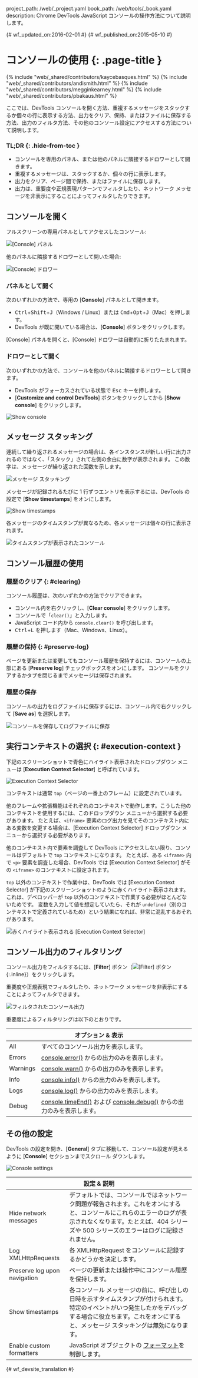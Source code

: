 project_path: /web/_project.yaml
book_path: /web/tools/_book.yaml
description: Chrome DevTools JavaScript コンソールの操作方法について説明します。

{# wf_updated_on:2016-02-01 #}
{# wf_published_on:2015-05-10 #}

#  コンソールの使用 {: .page-title }

{% include "web/_shared/contributors/kaycebasques.html" %}
{% include "web/_shared/contributors/andismith.html" %}
{% include "web/_shared/contributors/megginkearney.html" %}
{% include "web/_shared/contributors/pbakaus.html" %}

ここでは、DevTools コンソールを開く方法、重複するメッセージをスタックするか個々の行に表示する方法、出力をクリア、保持、またはファイルに保存する方法、出力のフィルタ方法、その他のコンソール設定にアクセスする方法について説明します。




### TL;DR {: .hide-from-toc }
- コンソールを専用のパネル、または他のパネルに隣接するドロワーとして開きます。
- 重複するメッセージは、スタックするか、個々の行に表示します。
- 出力をクリア、ページ間で保持、またはファイルに保存します。
- 出力は、重要度や正規表現パターンでフィルタしたり、ネットワーク メッセージを非表示にすることによってフィルタしたりできます。

##  コンソールを開く

フルスクリーンの専用パネルとしてアクセスしたコンソール:

![[Console] パネル](images/console-panel.png)

他のパネルに隣接するドロワーとして開いた場合:

![[Console] ドロワー](images/console-drawer.png)

###  パネルとして開く

次のいずれかの方法で、専用の [**Console**] パネルとして開きます。

* <kbd>Ctrl</kbd>+<kbd>Shift</kbd>+<kbd>J</kbd>（Windows / Linux）または <kbd>Cmd</kbd>+<kbd>Opt</kbd>+<kbd class="kbd">J</kbd>（Mac）を押します。
* DevTools が既に開いている場合は、[**Console**] ボタンをクリックします。

[Console] パネルを開くと、[Console] ドロワーは自動的に折りたたまれます。

###  ドロワーとして開く

次のいずれかの方法で、コンソールを他のパネルに隣接するドロワーとして開きます。

* DevTools がフォーカスされている状態で <kbd>Esc</kbd> キーを押します。
* [**Customize and control DevTools**] ボタンをクリックしてから [**Show console**] をクリックします。


![Show console](images/show-console.png)

##  メッセージ スタッキング

連続して繰り返されるメッセージの場合は、各インスタンスが新しい行に出力されるのではなく、「スタック」されて左側の余白に数字が表示されます。
この数字は、メッセージが繰り返された回数を示します。


![メッセージ スタッキング](images/message-stacking.png)

メッセージが記録されるたびに 1 行ずつエントリを表示するには、DevTools の設定で [**Show timestamps**] をオンにします。


![Show timestamps](images/show-timestamps.png)

各メッセージのタイムスタンプが異なるため、各メッセージは個々の行に表示されます。


![タイムスタンプが表示されたコンソール](images/timestamped-console.png)

##  コンソール履歴の使用

###  履歴のクリア {: #clearing}

コンソール履歴は、次のいずれかの方法でクリアできます。

* コンソール内を右クリックし、[**Clear console**] をクリックします。
* コンソールで「`clear()`」と入力します。
* JavaScript コード内から `console.clear()` を呼び出します。
* <kbd class="kbd">Ctrl</kbd>+<kbd class="kbd">L</kbd> を押します（Mac、Windows、Linux）。


###  履歴の保持 {: #preserve-log}

ページを更新または変更してもコンソール履歴を保持するには、コンソールの上部にある [**Preserve log**] チェックボックスをオンにします。
コンソールをクリアするかタブを閉じるまでメッセージは保存されます。


###  履歴の保存

コンソールの出力をログファイルに保存するには、コンソール内で右クリックして [**Save as**] を選択します。


![コンソールを保存してログファイルに保存](images/console-save-as.png)

##  実行コンテキストの選択 {: #execution-context }

下記のスクリーンショットで青色にハイライト表示されたドロップダウン メニューは [**Execution Context Selector**] と呼ばれています。


![Execution Context Selector](images/execution-context-selector.png)

コンテキストは通常 `top`（ページの一番上のフレーム）に設定されています。

他のフレームや拡張機能はそれぞれのコンテキストで動作します。こうした他のコンテキストを使用するには、このドロップダウン メニューから選択する必要があります。
たとえば、`<iframe>` 要素のログ出力を見てそのコンテキスト内にある変数を変更する場合は、[Execution Context Selector] ドロップダウン メニューから選択する必要があります。




他のコンテキスト内で要素を調査して DevTools にアクセスしない限り、コンソールはデフォルトで `top` コンテキストになります。
たとえば、ある `<iframe>` 内で `<p>` 要素を調査した場合、DevTools では [Execution Context Selector] がその `<iframe>` のコンテキストに設定されます。



`top` 以外のコンテキストで作業中は、DevTools では [Execution Context Selector] が下記のスクリーンショットのように赤くハイライト表示されます。
これは、デベロッパーが `top` 以外のコンテキストで作業する必要がほとんどないためです。
変数を入力して値を想定していたら、それが `undefined`（別のコンテキストで定義されているため）という結果になれば、非常に混乱するおそれがあります。



![赤くハイライト表示される [Execution Context Selector]](images/non-top-context.png)

##  コンソール出力のフィルタリング

コンソール出力をフィルタするには、[**Filter**] ボタン（![[Filter] ボタン](images/filter-button.png){:.inline}）をクリックします。

重要度や正規表現でフィルタしたり、ネットワーク メッセージを非表示にすることによってフィルタできます。


![フィルタされたコンソール出力](images/filtered-console.png)

重要度によるフィルタリングは以下のとおりです。

<table class="responsive">
  <thead>
     <tr>
      <th colspan="2">オプション &amp; 表示</th>
    </tr>   
  </thead>
  <tbody>
  <tr>
    <td>All</td>
    <td>すべてのコンソール出力を表示します。</td>
  </tr>
  <tr>
    <td>Errors</td>
    <td><a href="/web/tools/chrome-devtools/debug/console/console-reference#consoleerrorobject--object-">console.error()</a> からの出力のみを表示します。</td>
  </tr>
  <tr>
    <td>Warnings</td>
    <td><a href="/web/tools/chrome-devtools/debug/console/console-reference#consolewarnobject--object-">console.warn()</a> からの出力のみを表示します。</td>
  </tr>
  <tr>
    <td>Info</td>
    <td><a href="/web/tools/chrome-devtools/debug/console/console-reference#consoleinfoobject--object-">console.info()</a> からの出力のみを表示します。</td>
  </tr>
  <tr>
    <td>Logs</td>
    <td><a href="/web/tools/chrome-devtools/debug/console/console-reference#consolelogobject--object-">console.log()</a> からの出力のみを表示します。</td>
  </tr>
  <tr>
    <td>Debug</td>
    <td><a href="/web/tools/chrome-devtools/debug/console/console-reference#consoletimeendlabel">console.timeEnd()</a> および <a href="/web/tools/chrome-devtools/debug/console/console-reference#consoledebugobject--object-">console.debug()</a> からの出力のみを表示します。</td>
  </tr>
  </tbody>
</table>

##  その他の設定

DevTools の設定を開き、[**General**] タブに移動して、コンソール設定が見えるように [**Console**] セクションまでスクロール ダウンします。


![Console settings](images/console-settings.png)

<table class="responsive">
  <thead>
     <tr>
      <th colspan="2">設定 &amp; 説明</th>
    </tr>   
  </thead>
  <tbody>
  <tr>
    <td>Hide network messages</td>
    <td>デフォルトでは、コンソールではネットワーク問題が報告されます。これをオンにすると、コンソールにこれらのエラーのログが表示されなくなります。たとえば、404 シリーズや 500 シリーズのエラーはログに記録されません。</td>
  </tr>
  <tr>
    <td>Log XMLHttpRequests</td>
    <td>各 XMLHttpRequest をコンソールに記録するかどうかを決定します。</td>
  </tr>
  <tr>
    <td>Preserve log upon navigation</td>
    <td>ページの更新または操作中にコンソール履歴を保持します。</td>
  </tr>
  <tr>
    <td>Show timestamps</td>
    <td>各コンソール メッセージの前に、呼び出しの日時を示すタイムスタンプが付けられます。特定のイベントがいつ発生したかをデバッグする場合に役立ちます。これをオンにすると、メッセージ スタッキングは無効になります。</td>
  </tr>
  <tr>
    <td>Enable custom formatters</td>
    <td>JavaScript オブジェクトの <a href="https://docs.google.com/document/d/1FTascZXT9cxfetuPRT2eXPQKXui4nWFivUnS_335T3U/preview">フォーマット</a>を制御します。</td>
  </tr>
  </tbody>
</table>


{# wf_devsite_translation #}

